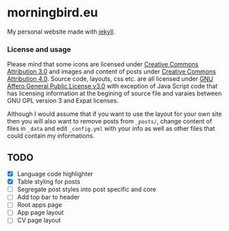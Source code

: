 # morningbird.eu
My personal website made with [jekyll](http://jekyllrb.com).

### License and usage

Please mind that some icons are licensed under [Creative Commons Attribution 3.0](https://creativecommons.org/licenses/by/3.0/) and images and content of posts under [Creative Commons Attribution 4.0](https://creativecommons.org/licenses/by/4.0/). Source code, layouts, css etc. are all licensed under [GNU Affero General Public License v3.0](https://raw.githubusercontent.com/michaldaniel/morningbird.eu/master/LICENSE) with exception of Java Script code that has licensing information at the begining of source file and varaies between GNU GPL version 3 and Expat licenses.

Although I would assume that if you want to use the layout for your own site then you will also want to remove posts from `_posts/`, change content of files in `_data` and edit `_config.yml` with your info as well as other files that could contain my informations.

## TODO

* [x] Language code highlighter
* [x] Table styling for posts
* [ ] Segregate post styles into post specific and core
* [ ] Add top bar to header
* [ ] Root apps page
* [ ] App page layout
* [ ] CV page layout
